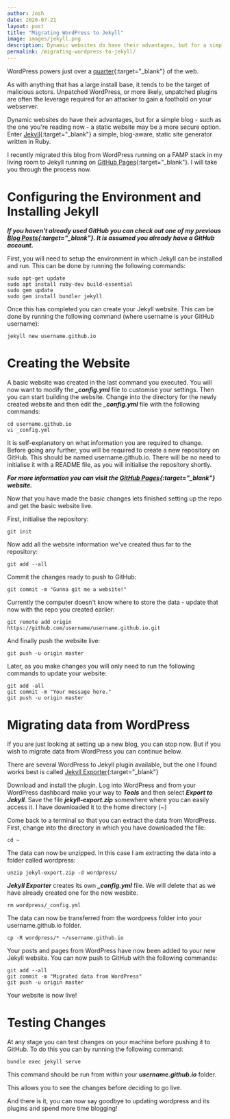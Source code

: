 ```yaml
---
author: Josh
date: 2020-07-21
layout: post
title: "Migrating WordPress to Jekyll"
image: images/jekyll.png
description: Dynamic websites do have their advantages, but for a simple blog a static website may be a more secure option.
permalink: /migrating-wordpress-to-jekyll/
---
```


WordPress powers just over a [quarter](https://www.techrepublic.com/article/wordpress-quietly-powers-27-percent-of-the-web/){:target="_blank"} of the web.

As with anything that has a large install base, it tends to be the target of malicious actors. Unpatched WordPress, or more likely, unpatched plugins are often the leverage required for an attacker to gain a foothold on your webserver.

Dynamic websites do have their advantages, but for a simple blog - such as the one you're reading now - a static website may be a more secure option. Enter [Jekyll](https://jekyllrb.com/){:target="_blank"} a simple, blog-aware, static site generator written in Ruby.

I recently migrated this blog from WordPress running on a FAMP stack in my living room to Jekyll running on [GitHub Pages](https://pages.github.com/){:target="_blank"}. I will take you through the process now.

# Configuring the Environment and Installing Jekyll

***If you haven't already used GitHub you can check out one of my previous [Blog Posts](https://joshdawes.com/installing-and-using-git-and-github-on-ubuntu/){:target="_blank"}. It is assumed you already have a GitHub account.***

First, you will need to setup the environment in which Jekyll can be installed and run. This can be done by running the following commands:

```
sudo apt-get update
sudo apt install ruby-dev build-essential
sudo gem update
sudo gem install bundler jekyll
```
Once this has completed you can create your Jekyll website. This can be done by running the following command (where username is your GitHub username):
```
jekyll new username.github.io
```

# Creating the Website
A basic website was created in the last command you executed. You will now want to modify the ***_config.yml*** file to customise your settings. Then you can start building the website.
Change into the directory for the newly created website and then edit the ***_config.yml*** file with the following commands:
```
cd username.github.io
vi _config.yml
```
It is self-explanatory on what information you are required to change. Before going any further, you will be required to create a new repository on GitHub. This should be named username.github.io. There will be no need to initialise it with a README file, as you will initialise the repository shortly.

***For more information you can visit the [GitHub Pages](https://guides.github.com/features/pages/){:target="_blank"} website.***

Now that you have made the basic changes lets finished setting up the repo and get the basic website live.

First, initialise the repository:

```
git init
```
Now add all the website information we've created thus far to the repository:
```
git add --all
```
Commit the changes ready to push to GitHub:
```
git commit -m "Gunna git me a website!"
```
Currently the computer doesn't know where to store the data - update that now with the repo you created earlier:
```
git remote add origin https://github.com/username/username.github.io.git
```
And finally push the website live:
```
git push -u origin master
```

Later, as you make changes you will only need to run the following commands to update your website:

```
git add -all
git commit -m "Your message here."
git push -u origin master
```

# Migrating data from WordPress
If you are just looking at setting up a new blog, you can stop now. But if you wish to migrate data from WordPress you can continue below.

There are several WordPress to Jekyll plugin available, but the one I found works best is called [Jekyll Exporter](https://wordpress.org/plugins/jekyll-exporter.){:target="_blank"}

Download and install the plugin. Log into WordPress and from your WordPress dashboard make your way to ***Tools*** and then select ***Export to Jekyll***. Save the file ***jekyll-export.zip*** somewhere where you can easily access it. I have downloaded it to the home directory (~) 

Come back to a terminal so that you can extract the data from WordPress. First, change into the directory in which you have downloaded the file:

```
cd ~
```
The data can now be unzipped. In this case I am extracting the data into a folder called wordpress:

```
unzip jekyl-export.zip -d wordpress/
```
***Jekyll Exporter*** creates its own ***_config.yml*** file. We will delete that as we have already created one for the new wesbite.
```
rm wordpress/_config.yml
```
The data can now be transferred from the wordpress folder into your username.github.io folder.
```
cp -R wordpress/* ~/username.github.io
```

Your posts and pages from WordPress have now been added to your new Jekyll website. You can now push to GitHub with the following commands:

```
git add --all
git commit -m "Migrated data from WordPress"
git push -u origin master
``` 
Your website is now live!

# Testing Changes
At any stage you can test changes on your machine before pushing it to GitHub. To do this you can by running the following command:
```
bundle exec jekyll serve
```
This command should be run from within your ***username.github.io*** folder.

This allows you to see the changes before deciding to go live.

And there is it, you can now say goodbye to updating wordpress and its plugins and spend more time blogging!
